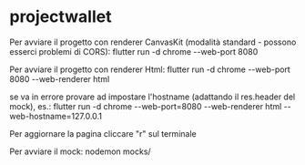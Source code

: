 # projectwallet
Per avviare il progetto con renderer CanvasKit (modalità standard - possono esserci problemi di CORS):
flutter run -d chrome --web-port 8080

Per avviare il progetto con renderer Html:
flutter run -d chrome --web-port 8080 --web-renderer html

se va in errore provare ad impostare l'hostname (adattando il res.header del mock), es.:
flutter run -d chrome --web-port=8080 --web-renderer html --web-hostname=127.0.0.1

Per aggiornare la pagina cliccare "r" sul terminale

Per avviare il mock:
nodemon mocks/


